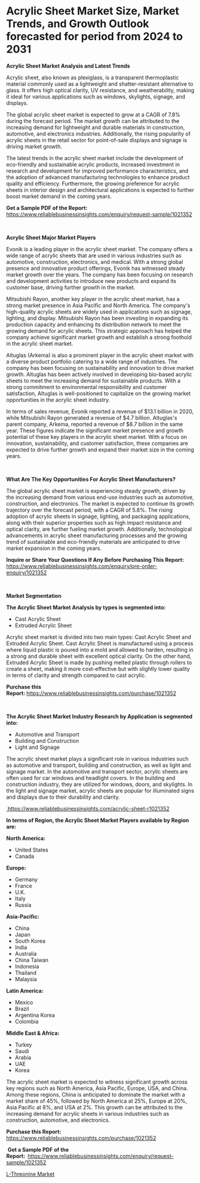<p><h1>Acrylic Sheet Market Size, Market Trends, and Growth Outlook forecasted for period from 2024 to 2031</h1></p><p><strong>Acrylic Sheet Market Analysis and Latest Trends</strong></p>
<p><p>Acrylic sheet, also known as plexiglass, is a transparent thermoplastic material commonly used as a lightweight and shatter-resistant alternative to glass. It offers high optical clarity, UV resistance, and weatherability, making it ideal for various applications such as windows, skylights, signage, and displays.</p><p>The global acrylic sheet market is expected to grow at a CAGR of 7.8% during the forecast period. The market growth can be attributed to the increasing demand for lightweight and durable materials in construction, automotive, and electronics industries. Additionally, the rising popularity of acrylic sheets in the retail sector for point-of-sale displays and signage is driving market growth.</p><p>The latest trends in the acrylic sheet market include the development of eco-friendly and sustainable acrylic products, increased investment in research and development for improved performance characteristics, and the adoption of advanced manufacturing technologies to enhance product quality and efficiency. Furthermore, the growing preference for acrylic sheets in interior design and architectural applications is expected to further boost market demand in the coming years.</p></p>
<p><strong>Get a Sample PDF of the Report:&nbsp;</strong> <a href="https://www.reliablebusinessinsights.com/enquiry/request-sample/1021352">https://www.reliablebusinessinsights.com/enquiry/request-sample/1021352</a></p>
<p>&nbsp;</p>
<p><strong>Acrylic Sheet Major Market Players</strong></p>
<p><p>Evonik is a leading player in the acrylic sheet market. The company offers a wide range of acrylic sheets that are used in various industries such as automotive, construction, electronics, and medical. With a strong global presence and innovative product offerings, Evonik has witnessed steady market growth over the years. The company has been focusing on research and development activities to introduce new products and expand its customer base, driving further growth in the market.</p><p>Mitsubishi Rayon, another key player in the acrylic sheet market, has a strong market presence in Asia Pacific and North America. The company's high-quality acrylic sheets are widely used in applications such as signage, lighting, and display. Mitsubishi Rayon has been investing in expanding its production capacity and enhancing its distribution network to meet the growing demand for acrylic sheets. This strategic approach has helped the company achieve significant market growth and establish a strong foothold in the acrylic sheet market.</p><p>Altuglas (Arkema) is also a prominent player in the acrylic sheet market with a diverse product portfolio catering to a wide range of industries. The company has been focusing on sustainability and innovation to drive market growth. Altuglas has been actively involved in developing bio-based acrylic sheets to meet the increasing demand for sustainable products. With a strong commitment to environmental responsibility and customer satisfaction, Altuglas is well-positioned to capitalize on the growing market opportunities in the acrylic sheet industry.</p><p>In terms of sales revenue, Evonik reported a revenue of $13.1 billion in 2020, while Mitsubishi Rayon generated a revenue of $4.7 billion. Altuglas's parent company, Arkema, reported a revenue of $8.7 billion in the same year. These figures indicate the significant market presence and growth potential of these key players in the acrylic sheet market. With a focus on innovation, sustainability, and customer satisfaction, these companies are expected to drive further growth and expand their market size in the coming years.</p></p>
<p>&nbsp;</p>
<p><strong>What Are The Key Opportunities For Acrylic Sheet Manufacturers?</strong></p>
<p><p>The global acrylic sheet market is experiencing steady growth, driven by the increasing demand from various end-use industries such as automotive, construction, and electronics. The market is expected to continue its growth trajectory over the forecast period, with a CAGR of 5.8%. The rising adoption of acrylic sheets in signage, lighting, and packaging applications, along with their superior properties such as high impact resistance and optical clarity, are further fueling market growth. Additionally, technological advancements in acrylic sheet manufacturing processes and the growing trend of sustainable and eco-friendly materials are anticipated to drive market expansion in the coming years.</p></p>
<p><strong>Inquire or Share Your Questions If Any Before Purchasing This Report:</strong> <a href="https://www.reliablebusinessinsights.com/enquiry/pre-order-enquiry/1021352">https://www.reliablebusinessinsights.com/enquiry/pre-order-enquiry/1021352</a></p>
<p>&nbsp;</p>
<p><strong>Market Segmentation</strong></p>
<p><strong>The Acrylic Sheet Market Analysis by types is segmented into:</strong></p>
<p><ul><li>Cast Acrylic Sheet</li><li>Extruded Acrylic Sheet</li></ul></p>
<p><p>Acrylic sheet market is divided into two main types: Cast Acrylic Sheet and Extruded Acrylic Sheet. Cast Acrylic Sheet is manufactured using a process where liquid plastic is poured into a mold and allowed to harden, resulting in a strong and durable sheet with excellent optical clarity. On the other hand, Extruded Acrylic Sheet is made by pushing melted plastic through rollers to create a sheet, making it more cost-effective but with slightly lower quality in terms of clarity and strength compared to cast acrylic.</p></p>
<p><strong>Purchase this Report:&nbsp;</strong><a href="https://www.reliablebusinessinsights.com/purchase/1021352">https://www.reliablebusinessinsights.com/purchase/1021352</a></p>
<p>&nbsp;</p>
<p><strong>The Acrylic Sheet Market Industry Research by Application is segmented into:</strong></p>
<p><ul><li>Automotive and Transport</li><li>Building and Construction</li><li>Light and Signage</li></ul></p>
<p><p>The acrylic sheet market plays a significant role in various industries such as automotive and transport, building and construction, as well as light and signage market. In the automotive and transport sector, acrylic sheets are often used for car windows and headlight covers. In the building and construction industry, they are utilized for windows, doors, and skylights. In the light and signage market, acrylic sheets are popular for illuminated signs and displays due to their durability and clarity.</p></p>
<p><a href="https://www.reliablebusinessinsights.com/acrylic-sheet-r1021352">&nbsp;https://www.reliablebusinessinsights.com/acrylic-sheet-r1021352</a></p>
<p><strong>In terms of Region, the Acrylic Sheet Market Players available by Region are:</strong></p>
<p>
    <p> <strong> North America: </strong>
        <ul>
            <li>United States</li>
            <li>Canada</li>
        </ul>
        </p> 
    <p> <strong> Europe: </strong>
        <ul>
            <li>Germany</li>
            <li>France</li>
            <li>U.K.</li>
            <li>Italy</li>
            <li>Russia</li>
        </ul>
        </p> 
    <p> <strong> Asia-Pacific: </strong>
        <ul>
            <li>China</li>
            <li>Japan</li>
            <li>South Korea</li>
            <li>India</li>
            <li>Australia</li>
            <li>China Taiwan</li>
            <li>Indonesia</li>
            <li>Thailand</li>
            <li>Malaysia</li>
        </ul>
        </p> 
    <p> <strong> Latin America: </strong>
        <ul>
            <li>Mexico</li>
            <li>Brazil</li>
            <li>Argentina Korea</li>
            <li>Colombia</li>
        </ul>
        </p> 
    <p> <strong> Middle East & Africa: </strong>
        <ul>
            <li>Turkey</li>
            <li>Saudi</li>
            <li>Arabia</li>
            <li>UAE</li>
            <li>Korea</li>
        </ul>
    </p>
    </p>
<p><p>The acrylic sheet market is expected to witness significant growth across key regions such as North America, Asia Pacific, Europe, USA, and China. Among these regions, China is anticipated to dominate the market with a market share of 45%, followed by North America at 25%, Europe at 20%, Asia Pacific at 8%, and USA at 2%. This growth can be attributed to the increasing demand for acrylic sheets in various industries such as construction, automotive, and electronics.</p></p>
<p><strong>Purchase this Report: </strong><a href="https://www.reliablebusinessinsights.com/purchase/1021352">https://www.reliablebusinessinsights.com/purchase/1021352</a></p>
<p>&nbsp;<strong>Get a Sample PDF of the Report:&nbsp;&nbsp;</strong><a href="https://www.reliablebusinessinsights.com/enquiry/request-sample/1021352">https://www.reliablebusinessinsights.com/enquiry/request-sample/1021352</a></p>
<p><strong></strong></p>
<p><p><a href="https://github.com/ferandochandle/Market-Research-Report-List-1/blob/main/l-threonine-market.md">L-Threonine Market</a></p></p>